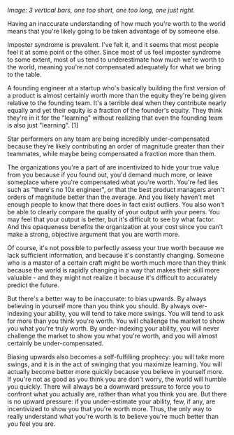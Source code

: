 *Image: 3 vertical bars, one too short, one too long, one just right.*

Having an inaccurate understanding of how much you're worth to the world means that you're likely going to be taken advantage of by someone else.

Imposter syndrome is prevalent. I've felt it, and it seems that most people feel it at some point or the other. Since most of us feel imposter syndrome to some extent, most of us tend to underestimate how much we're worth to the world, meaning you're not compensated adequately for what we bring to the table.

A founding engineer at a startup who's basically building the first version of a product is almost certainly worth more than the equity they're being given relative to the founding team. It's a terrible deal when they contribute nearly equally and yet their equity is a fraction of the founder's equity. They think they're in it for the "learning" without realizing that even the founding team is also just "learning". [1]

Star performers on any team are being incredibly under-compensated because they're likely contributing an order of magnitude greater than their teammates, while maybe being compensated a fraction more than them.

The organizations you're a part of are incentivized to hide your true value from you because if you found out, you'd demand much more, or leave someplace where you're compensated what you're worth. You're fed lies such as "there's no 10x engineer", or that the best product managers aren't orders of magnitude better than the average. And you likely haven't met enough people to know that there does in fact exist outliers. You also won't be able to clearly compare the quality of your output with your peers. You may feel that your output is better, but it's difficult to see by what factor. And this opaqueness benefits the organization at your cost since you can't make a strong, objective argument that you are worth more.

Of course, it's not possible to perfectly assess your true worth because we lack sufficient information, and because it's constantly changing. Someone who is a master of a certain craft might be worth much more than they think because the world is rapidly changing in a way that makes their skill more valuable - and they might not realize it because it's difficult to accurately predict the future.

But there's a better way to be inaccurate: to bias upwards. By always believing in yourself more than you think you should. By always over-indexing your ability, you will tend to take more swings. You will tend to ask for more than you think you're worth. You will challenge the market to show you what you're truly worth. By under-indexing your ability, you will never challenge the market to show you what you're worth, and you will almost certainly be under-compensated.

Biasing upwards also becomes a self-fulfilling prophecy: you will take more swings, and it is in the act of swinging that you maximize learning. You will actually become better more quickly because you believe in yourself more. If you're not as good as you think you are don't worry, the world will humble you quickly. There will always be a downward pressure to force you to confront what you actually are, rather than what you think you are. But there is no upward pressure: if you under-estimate your ability, few, if any, are incentivized to show you that you're worth more. Thus, the only way to really understand what you're worth is to believe you're much better than you feel you are.
